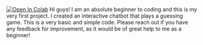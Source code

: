 [![Open In Colab](https://colab.research.google.com/assets/colab-badge.svg)](https://colab.research.google.com/github/vaigaramsankar-jpg/Interactive-Robot-First-Python-Project-/blob/main/Interactive_Robot_Github_Version.ipynb)
Hi guys! I am an absolute beginner to coding and this is my very first project. I created an interactive chatbot that plays a guessing game. This is a very basic and simple code. Please reach out if you have any feedback for improvement, as it would be of great help to me as a beginner!
